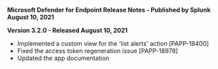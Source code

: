 **Microsoft Defender for Endpoint Release Notes - Published by Splunk August 10, 2021**


**Version 3.2.0 - Released August 10, 2021**

* Implemented a custom view for the 'list alerts' action [PAPP-18400]
* Fixed the access token regeneration issue [PAPP-18978]
* Updated the app documentation
